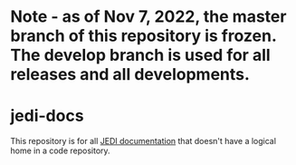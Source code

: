 # Note - as of Nov 7, 2022, the master branch of this repository is frozen. The develop branch is used for all releases and all developments.

# jedi-docs

This repository is for all [JEDI documentation](https://jointcenterforsatellitedataassimilation-jedi-docs.readthedocs-hosted.com) that doesn't have a logical home in a code repository. 
